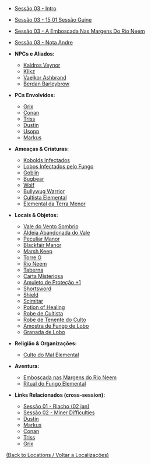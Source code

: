- [Sessão 03 - Intro](sessao_03_-_intro.md)
- [Sessão 03 - 15 01 Sessão Guine](sessao_03_-_15_01_sessao_guine.md)
- [Sessão 03 - A Emboscada Nas Margens Do Rio Neem](sessao_03_-_a_emboscada_nas_margens_do_rio_neem.md)
- [Sessão 03 - Nota Andre](sessao_03_-_nota_andre.md)

- **NPCs e Aliados:**
    - [Kaldros Veynor](kaldros_veynor.md)
    - [Klikz](klikz.md)
    - [Vaelkor Ashbrand](vaelkor_ashbrand.md)
    - [Berdan Barleybrow](berdan_barleybrow.md)

- **PCs Envolvidos:**
    - [Grix](grix.md)
    - [Conan](conan.md)
    - [Triss](triss.md)
    - [Dustin](dustin.md)
    - [Usopp](usopp.md)
    - [Markus](markus.md)

- **Ameaças & Criaturas:**
    - [Kobolds Infectados](kobolds_infectados.md)
    - [Lobos Infectados pelo Fungo](lobos_infectados.md)
    - [Goblin](goblin.md)
    - [Bugbear](bugbear.md)
    - [Wolf](wolf.md)
    - [Bullywug Warrior](bullywug_warrior.md)
    - [Cultista Elemental](cultista_elemental.md)
    - [Elemental da Terra Menor](elemental_da_terra_menor.md)

- **Locais & Objetos:**
    - [Vale do Vento Sombrio](vale_do_vento_sombrio.md)
    - [Aldeia Abandonada do Vale](aldeia_abandonada.md)
    - [Peculiar Manor](peculiar_manor.md)
    - [Blackfair Manor](blackfair_manor.md)
    - [Marsh Keep](marsh_keep.md)
    - [Torre G](torre_g.md)
    - [Rio Neem](rio_neem.md)
    - [Taberna](taberna.md)
    - [Carta Misteriosa](carta_misteriosa.md)
    - [Amuleto de Proteção +1](amuleto_de_protecao_+1.md)
    - [Shortsword](shortsword.md)
    - [Shield](shield.md)
    - [Scimitar](scimitar.md)
    - [Potion of Healing](potion_of_healing.md)
    - [Robe de Cultista](robe_de_cultista.md)
    - [Robe de Tenente do Culto](robe_de_tenente_do_culto.md)
    - [Amostra de Fungo de Lobo](amostra_fungo_lobo.md)
    - [Granada de Lobo](granada_de_lobo.md)

- **Religião & Organizações:**
    - [Culto do Mal Elemental](culto_elemental.md)

- **Aventura:**
    - [Emboscada nas Margens do Rio Neem](emboscada_no_rio_neem.md)
    - [Ritual do Fungo Elemental](ritual_do_fungo.md)

- **Links Relacionados (cross-session):**
    - [Sessão 01 - Riacho (02 jan)](sessao_01_-_riacho_(02-jan).md)
    - [Sessão 02 - Miner Difficulties](sessao_02_-_miner_difficulties.md)
    - [Dustin](dustin.md)
    - [Markus](markus.md)
    - [Conan](conan.md)
    - [Triss](triss.md)
    - [Grix](grix.md)
	
[(Back to Locations / Voltar a Localizações)](localizacoes.md)